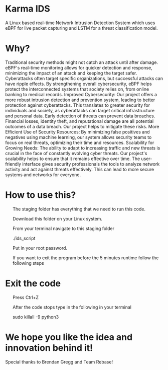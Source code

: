 # Karma IDS
A Linux based real-time Network Intrusion Detection System which uses eBPF for live packet capturing and LSTM for a threat classification model.

# Why?
Traditional security methods might not catch an attack until after damage. eBPF's real-time monitoring allows for quicker detection and response, minimizing the impact of an attack and keeping the target safer. 
Cyberattacks often target specific organizations, but successful attacks can have ripple effects.  By strengthening overall cybersecurity, eBPF helps protect the interconnected systems that society relies on, from online banking to medical records.
Improved Cybersecurity: Our project offers a more robust intrusion detection and prevention system, leading to better protection against cyberattacks. This translates to greater security for individuals and society, as cyberattacks can target critical infrastructure and personal data. Early detection of threats can prevent data breaches. Financial losses, identity theft, and reputational damage are all potential outcomes of a data breach. Our project helps to mitigate these risks.
More Efficient Use of Security Resources: By minimizing false positives and negatives using machine learning, our system allows security teams to focus on real threats, optimizing their time and resources. 
Scalability for Growing Needs: The ability to adapt to increasing traffic and new threats is crucial in the face of constantly evolving cyber threats. Our project's scalability helps to ensure that it remains effective over time.  The user-friendly interface gives security professionals the tools to analyze network activity and act against threats effectively. This can lead to more secure systems and networks for everyone.

# How to use this?
<ul> The staging folder has everything that we need to run this code. </ul>
<ul> Download this folder on your Linux system. </ul>
<ul> From your terminal navigate to this staging folder </ul>
<ul>                 ./ids_script                       </ul> 
<ul>Put in your root password. </ul>
<ul> If you want to exit the program before the 5 minutes runtime follow the following steps </ul>

# Exit the code
<ul> Press Ctrl+Z </ul>
<ul> After the code stops type in the following in your terminal </ul>
<ul>                sudo killall -9 python3           </ul>

# We hope you like the idea and innovation behind it!
Special thanks to Brendan Gregg and Team Rebase!
